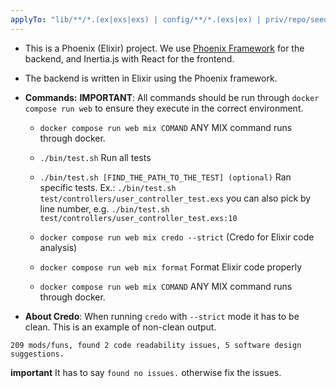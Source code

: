 ```yaml
---
applyTo: "lib/**/*.(ex|exs|exs) | config/**/*.(exs|ex) | priv/repo/seeds.exs | test/**/*.(ex|exs)"
---
```


- This is a Phoenix (Elixir) project. We use [Phoenix Framework](https://www.phoenixframework.org/) for the backend, and Inertia.js with React for the frontend.
- The backend is written in Elixir using the Phoenix framework.

- **Commands:**
  **IMPORTANT**: All commands should be run through `docker compose run web` to ensure they execute in the correct environment.
  - `docker compose run web mix COMAND` ANY MIX command runs through docker.

  - `./bin/test.sh` Run all tests
  - `./bin/test.sh [FIND_THE_PATH_TO_THE_TEST] (optional)` Ran specific tests.
  Ex.: `./bin/test.sh test/controllers/user_controller_test.exs` you can also
  pick by line number, e.g. `./bin/test.sh test/controllers/user_controller_test.exs:10`
  - `docker compose run web mix credo --strict` (Credo for Elixir code analysis)
  - `docker compose run web mix format` Format Elixir code properly
  - `docker compose run web mix COMAND` ANY MIX command runs through docker.


- **About Credo**:
When running `credo` with `--strict` mode it has to be clean.
This is an example of non-clean output.
```
209 mods/funs, found 2 code readability issues, 5 software design suggestions.
```
**important** It has to say `found no issues.` otherwise fix the issues.
